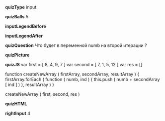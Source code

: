 ____quizType____
input

____quizBalls____
5

____inputLegendBefore____


____inputLegendAfter____


____quizQuestion____
Что будет в переменной numb на второй итерации ?


____quizPicture____


____quizJS____
var first = [ 8, 4, 9, 7 ]
var second = [ 7, 1, 5, 12 ]
var res = []

function createNewArray ( firstArray, secondArray, resultArray ) {
    firstArray.forEach (
        function ( numb, ind ) {
            this.push ( numb + secondArray [ ind ] )
        }, resultArray
    )
}

createNewArray ( first, second, res )

____quizHTML____


____rightInput____
4
